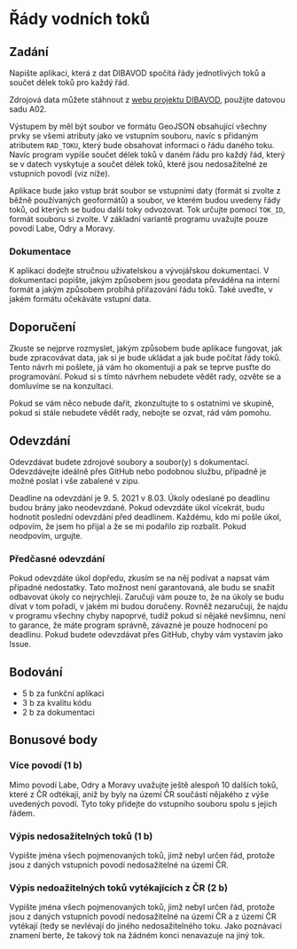 # Řády vodních toků

## Zadání
Napište aplikaci, která z dat DIBAVOD spočítá řády jednotlivých toků a součet
délek toků pro každý řád.

Zdrojová data můžete stáhnout z [webu projektu
DIBAVOD](https://www.dibavod.cz/index.php?id=27), použijte datovou sadu A02. 

Výstupem by měl být soubor ve formátu GeoJSON obsahující všechny prvky se všemi
atributy jako ve vstupním souboru, navíc s přidaným atributem `RAD_TOKU`, který
bude obsahovat informaci o řádu daného toku. Navíc program vypíše součet délek
toků v daném řádu pro každý řád, který se v datech vyskytuje a součet délek
toků, které jsou nedosažitelné ze vstupních povodí (viz níže).

Aplikace bude jako vstup brát soubor se vstupními daty (formát si zvolte z
běžně používaných geoformátů) a soubor, ve kterém budou uvedeny řády toků, od
kterých se budou další toky odvozovat. Tok určujte pomocí `TOK_ID`, formát
souboru si zvolte. V základní variantě programu uvažujte pouze povodí Labe, Odry
a Moravy.

### Dokumentace
K aplikaci dodejte stručnou uživatelskou a vývojářskou dokumentaci. V
dokumentaci popište, jakým způsobem jsou geodata převáděna na interní formát a
jakým způsobem probíhá přiřazování řádu toků. Také uveďte, v jakém formátu
očekáváte vstupní data.

## Doporučení
Zkuste se nejprve rozmyslet, jakým způsobem bude aplikace fungovat, jak bude
zpracovávat data, jak si je bude ukládat a jak bude počítat řády toků. Tento
návrh mi pošlete, já vám ho okomentuji a pak se teprve pusťte do programování.
Pokud si s tímto návrhem nebudete vědět rady, ozvěte se a domluvíme se na
konzultaci.

Pokud se vám něco nebude dařit, zkonzultujte to s ostatními ve skupině, pokud si
stále nebudete vědět rady, nebojte se ozvat, rád vám pomohu.

## Odevzdání
Odevzdávat budete zdrojové soubory a soubor(y) s dokumentací. Odevzdávejte
ideálně přes GitHub nebo podobnou službu, případně je možné poslat i vše
zabalené v zipu.

Deadline na odevzdání je 9. 5. 2021 v 8.03. Úkoly odeslané po deadlinu budou
brány jako neodevzdané. Pokud odevzdáte úkol vícekrát, budu hodnotit poslední
odevzdání před deadlinem.  Každému, kdo mi pošle úkol, odpovím, že jsem ho
přijal a že se mi podařilo zip rozbalit. Pokud neodpovím, urgujte.

### Předčasné odevzdání
Pokud odevzdáte úkol dopředu, zkusím se na něj podívat a napsat vám případné
nedostatky. Tato možnost není garantovaná, ale budu se snažit odbavovat úkoly co
nejrychleji. Zaručuji vám pouze to, že na úkoly se budu dívat v tom pořadí, v
jakém mi budou doručeny. Rovněž nezaručuji, že najdu v programu všechny chyby
napoprvé, tudíž pokud si nějaké nevšimnu, není to garance, že máte program
správně, závazné je pouze hodnocení po deadlinu. Pokud budete odevzdávat přes
GitHub, chyby vám vystavím jako Issue.

## Bodování
  * 5 b za funkční aplikaci
  * 3 b za kvalitu kódu
  * 2 b za dokumentaci

## Bonusové body

### Více povodí (1 b)
Mimo povodí Labe, Odry a Moravy uvažujte ještě alespoň 10 dalších toků, které z
ČR odtékají, aniž by byly na území ČR součástí nějakého z výše uvedených povodí.
Tyto toky přidejte do vstupního souboru spolu s jejich řádem.

### Výpis nedosažitelných toků (1 b)
Vypište jména všech pojmenovaných toků, jimž nebyl určen řád, protože jsou z
daných vstupních povodí nedosažitelné na území ČR.

### Výpis nedoažitelných toků vytékajících z ČR (2 b)
Vypište jména všech pojmenovaných toků, jimž nebyl určen řád, protože jsou z
daných vstupních povodí nedosažitelné na území ČR a z území ČR vytékají (tedy se
nevlévají do jiného nedosažitelného toku. Jako poznávací znamení berte, že
takový tok na žádném konci nenavazuje na jiný tok.

